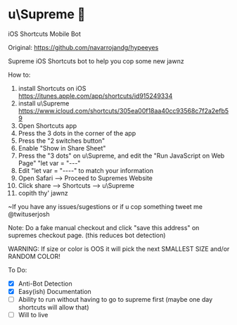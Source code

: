 # u\Supreme 🐶
iOS Shortcuts Mobile Bot

Original: https://github.com/navarrojandg/hypeeyes

Supreme iOS Shortcuts bot to help you cop some new jawnz

How to:

1) install Shortcuts on iOS https://itunes.apple.com/app/shortcuts/id915249334
2) install u\Supreme https://www.icloud.com/shortcuts/305ea00f18aa40cc93568c7f2a2efb59
3) Open Shortcuts app
4) Press the 3 dots in the corner of the app
5) Press the "2 switches button" 
6) Enable "Show in Share Sheet"
7) Press the "3 dots" on u\Supreme, and edit the "Run JavaScript on Web Page" "let var = "---"
7) Edit "let var = "----" to match your information
8) Open Safari --> Proceed to Supremes Website
9) Click share --> Shortcuts --> u\Supreme
10) copith thy' jawnz

~If you have any issues/sugestions or if u cop something tweet me @twituserjosh

Note: Do a fake manual checkout and click "save this address" on supremes checkout page. (this reduces bot detection)

WARNING: If size or color is OOS it will pick the next SMALLEST SIZE and/or RANDOM COLOR!

To Do:
- [x] Anti-Bot Detection
- [x] Easy(ish) Documentation
- [ ] Ability to run without having to go to supreme first (maybe one day shortcuts will allow that)
- [ ] Will to live

